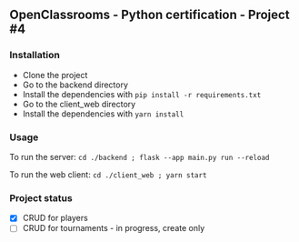 ## OpenClassrooms - Python certification - Project #4

### Installation

- Clone the project
- Go to the backend directory
- Install the dependencies with `pip install -r requirements.txt`
- Go to the client_web directory
- Install the dependencies with `yarn install`

### Usage
To run the server:
`cd ./backend ; flask --app main.py run --reload`

To run the web client:
`cd ./client_web ; yarn start`


### Project status

- [x] CRUD for players
- [ ] CRUD for tournaments - in progress, create only

